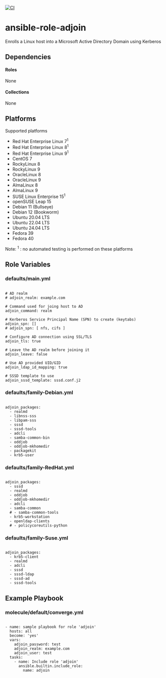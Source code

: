 [![CI](https://github.com/de-it-krachten/ansible-role-adjoin/workflows/CI/badge.svg?event=push)](https://github.com/de-it-krachten/ansible-role-adjoin/actions?query=workflow%3ACI)


# ansible-role-adjoin

Enrolls a Linux host into a Microsoft Active Directory Domain using Kerberos



## Dependencies

#### Roles
None

#### Collections
None

## Platforms

Supported platforms

- Red Hat Enterprise Linux 7<sup>1</sup>
- Red Hat Enterprise Linux 8<sup>1</sup>
- Red Hat Enterprise Linux 9<sup>1</sup>
- CentOS 7
- RockyLinux 8
- RockyLinux 9
- OracleLinux 8
- OracleLinux 9
- AlmaLinux 8
- AlmaLinux 9
- SUSE Linux Enterprise 15<sup>1</sup>
- openSUSE Leap 15
- Debian 11 (Bullseye)
- Debian 12 (Bookworm)
- Ubuntu 20.04 LTS
- Ubuntu 22.04 LTS
- Ubuntu 24.04 LTS
- Fedora 39
- Fedora 40

Note:
<sup>1</sup> : no automated testing is performed on these platforms

## Role Variables
### defaults/main.yml
<pre><code>
# AD realm
# adjoin_realm: example.com

# Command used for joing host to AD
adjoin_command: realm

# Kerberos Service Principal Name (SPN) to create (keytabs)
adjoin_spn: []
# adjoin_spn: [ nfs, cifs ]

# Configure AD connection using SSL/TLS
adjoin_tls: true

# Leave the AD realm before joining it
adjoin_leave: false

# Use AD provided UID/GID
adjoin_ldap_id_mapping: true

# SSSD template to use
adjoin_sssd_template: sssd.conf.j2
</pre></code>

### defaults/family-Debian.yml
<pre><code>
adjoin_packages:
  - realmd
  - libnss-sss
  - libpam-sss
  - sssd
  - sssd-tools
  - adcli
  - samba-common-bin
  - oddjob
  - oddjob-mkhomedir
  - packagekit
  - krb5-user
</pre></code>

### defaults/family-RedHat.yml
<pre><code>
adjoin_packages:
  - sssd
  - realmd
  - oddjob
  - oddjob-mkhomedir
  - adcli
  - samba-common
  # - samba-common-tools
  - krb5-workstation
  - openldap-clients
  # - policycoreutils-python
</pre></code>

### defaults/family-Suse.yml
<pre><code>
adjoin_packages:
  - krb5-client
  - realmd
  - adcli
  - sssd
  - sssd-ldap
  - sssd-ad
  - sssd-tools
</pre></code>




## Example Playbook
### molecule/default/converge.yml
<pre><code>
- name: sample playbook for role 'adjoin'
  hosts: all
  become: 'yes'
  vars:
    adjoin_password: test
    adjoin_realm: example.com
    adjoin_user: test
  tasks:
    - name: Include role 'adjoin'
      ansible.builtin.include_role:
        name: adjoin
</pre></code>
